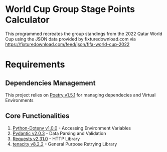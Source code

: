 # World Cup Group Stage Points Calculator 
This programmed recreates the group standings from the 2022 Qatar World Cup using the JSON data provided by fixturedownload.com via https://fixturedownload.com/feed/json/fifa-world-cup-2022

# Requirements

## Dependencies Management
This project relies on [Poetry v1.5.1](https://python-poetry.org/) for managing dependecies and Virtual Environments

## Core Functionalities
1. [Python-Dotenv v1.0.0](https://pypi.org/project/python-dotenv/) - Accessing Environment Variables
2. [Pydantic v2.0.3](https://docs.pydantic.dev/2.0/api/main/) - Data Parsing and Validation
3. [Requests v2.31.0](https://requests.readthedocs.io/en/latest/) - HTTP Library
4. [tenacity v8.2.2](https://tenacity.readthedocs.io/en/latest/) - General Purpose Retrying Library